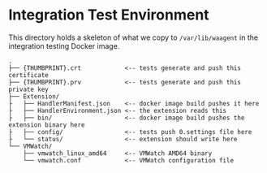 # Integration Test Environment

This directory holds a skeleton of what we copy to `/var/lib/waagent` in the
integration testing Docker image.

```
.
├── {THUMBPRINT}.crt            <-- tests generate and push this certificate
├── {THUMBPRINT}.prv            <-- tests generate and push this private key
├── Extension/                  
├   ├── HandlerManifest.json    <-- docker image build pushes it here
├   ├── HandlerEnvironment.json <-- the extension reads this
├   ├── bin/                    <-- docker image build pushes the extension binary here
├   ├── config/                 <-- tests push 0.settings file here
├   └── status/                 <-- extension should write here
└── VMWatch/
    ├── vmwatch_linux_amd64     <-- VMWatch AMD64 binary
    └── vmwatch.conf            <-- VMWatch configuration file
```